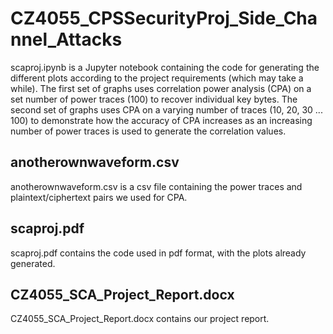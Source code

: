 ﻿# CZ4055_CPSSecurityProj_Side_Channel_Attacks

<p> scaproj.ipynb is a Jupyter notebook containing the code for generating the different plots according to the project requirements (which may take a while). The first set of graphs uses correlation power analysis (CPA) on a set number of power traces (100) to recover individual key bytes. The second set of graphs uses CPA on a varying number of traces (10, 20, 30 ... 100) to demonstrate how the accuracy of CPA increases as an increasing number of power traces is used to generate the correlation values. </p>

## anotherownwaveform.csv
<p> anotherownwaveform.csv is a csv file containing the power traces and plaintext/ciphertext pairs we used for CPA. </p>

## scaproj.pdf
<p> scaproj.pdf contains the code used in pdf format, with the plots already generated. </p>

## CZ4055_SCA_Project_Report.docx
<p> CZ4055_SCA_Project_Report.docx contains our project report. </p>

